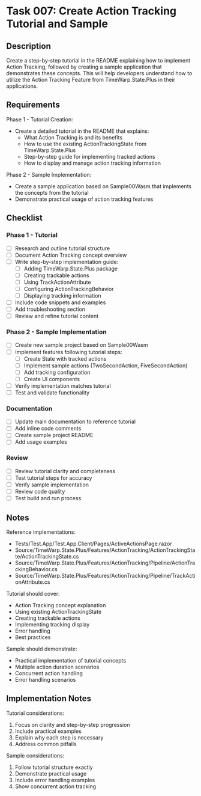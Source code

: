 # Task 007: Create Action Tracking Tutorial and Sample

## Description

Create a step-by-step tutorial in the README explaining how to implement Action Tracking, followed by creating a sample application that demonstrates these concepts. This will help developers understand how to utilize the Action Tracking Feature from TimeWarp.State.Plus in their applications.

## Requirements

Phase 1 - Tutorial Creation:
- Create a detailed tutorial in the README that explains:
  - What Action Tracking is and its benefits
  - How to use the existing ActionTrackingState from TimeWarp.State.Plus
  - Step-by-step guide for implementing tracked actions
  - How to display and manage action tracking information

Phase 2 - Sample Implementation:
- Create a sample application based on Sample00Wasm that implements the concepts from the tutorial
- Demonstrate practical usage of action tracking features

## Checklist

### Phase 1 - Tutorial
- [ ] Research and outline tutorial structure
- [ ] Document Action Tracking concept overview
- [ ] Write step-by-step implementation guide:
  - [ ] Adding TimeWarp.State.Plus package
  - [ ] Creating trackable actions
  - [ ] Using TrackActionAttribute
  - [ ] Configuring ActionTrackingBehavior
  - [ ] Displaying tracking information
- [ ] Include code snippets and examples
- [ ] Add troubleshooting section
- [ ] Review and refine tutorial content

### Phase 2 - Sample Implementation
- [ ] Create new sample project based on Sample00Wasm
- [ ] Implement features following tutorial steps:
  - [ ] Create State with tracked actions
  - [ ] Implement sample actions (TwoSecondAction, FiveSecondAction)
  - [ ] Add tracking configuration
  - [ ] Create UI components
- [ ] Verify implementation matches tutorial
- [ ] Test and validate functionality

### Documentation
- [ ] Update main documentation to reference tutorial
- [ ] Add inline code comments
- [ ] Create sample project README
- [ ] Add usage examples

### Review
- [ ] Review tutorial clarity and completeness
- [ ] Test tutorial steps for accuracy
- [ ] Verify sample implementation
- [ ] Review code quality
- [ ] Test build and run process

## Notes

Reference implementations:
- Tests/Test.App/Test.App.Client/Pages/ActiveActionsPage.razor
- Source/TimeWarp.State.Plus/Features/ActionTracking/ActionTrackingState/ActionTrackingState.cs
- Source/TimeWarp.State.Plus/Features/ActionTracking/Pipeline/ActionTrackingBehavior.cs
- Source/TimeWarp.State.Plus/Features/ActionTracking/Pipeline/TrackActionAttribute.cs

Tutorial should cover:
- Action Tracking concept explanation
- Using existing ActionTrackingState
- Creating trackable actions
- Implementing tracking display
- Error handling
- Best practices

Sample should demonstrate:
- Practical implementation of tutorial concepts
- Multiple action duration scenarios
- Concurrent action handling
- Error handling scenarios

## Implementation Notes

Tutorial considerations:
1. Focus on clarity and step-by-step progression
2. Include practical examples
3. Explain why each step is necessary
4. Address common pitfalls

Sample considerations:
1. Follow tutorial structure exactly
2. Demonstrate practical usage
3. Include error handling examples
4. Show concurrent action tracking
